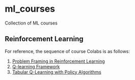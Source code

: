 # ml_courses
Collection of ML courses

## Reinforcement Learning
For reference, the sequence of course Colabs is as follows:
1. [Problem Framing in Reinforcement Learning](https://nbviewer.jupyter.org/github/johnklee/ml_courses/blob/main/google/rl/01_rl_problem_framing.ipynb)
1. [Q-learning Framework](https://nbviewer.jupyter.org/github/johnklee/ml_courses/blob/main/google/rl/02_rl_q_learning.ipynb)
1. [Tabular Q-Learning with Policy Algorithms](https://nbviewer.jupyter.org/github/johnklee/ml_courses/blob/main/google/rl/03_rl_tabular_q_learning.ipynb)
